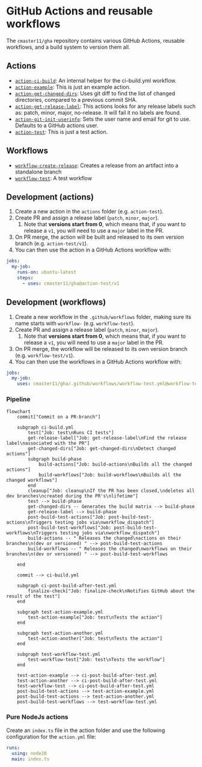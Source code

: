 # GitHub Actions and reusable workflows

The `cmaster11/gha` repository contains various GitHub Actions, reusable workflows, and a build
system to version them all.

## Actions

<!-- GENERATE_ACTIONS BEGIN -->

- [`action-ci-build`](./actions/action-ci-build): An internal helper for the ci-build.yml workflow.
- [`action-example`](./actions/action-example): This is just an example action.
- [`action-get-changed-dirs`](./actions/action-get-changed-dirs): Uses git diff to find the list of changed directories, compared to a previous commit SHA.
- [`action-get-release-label`](./actions/action-get-release-label): This actions looks for any release labels such as: patch, minor, major, no-release. It will fail it no labels are found.
- [`action-git-init-userinfo`](./actions/action-git-init-userinfo): Sets the user name and email for git to use. Defaults to a GitHub actions user.
- [`action-test`](./actions/action-test): This is just a test action.
<!-- GENERATE_ACTIONS END -->

## Workflows

<!-- GENERATE_WORKFLOWS BEGIN -->

- [`workflow-create-release`](./.github/workflows/workflow-create-release.yml): Creates a release from an artifact into a standalone branch
- [`workflow-test`](./.github/workflows/workflow-test.yml): A test workflow
<!-- GENERATE_WORKFLOWS END -->

## Development (actions)

1. Create a new action in the `actions` folder (e.g. `action-test`).
2. Create PR and assign a release label (`patch`, `minor`, `major`).
   1. Note that **versions start from 0**, which means that, if you want to release a `v1`, you will need to use
      a `major` label in the PR.
3. On PR merge, the action will be built and released to its own version branch (e.g. `action-test/v1`).
4. You can then use the action in a GitHub Actions workflow with:

```yaml
jobs:
  my-job:
    runs-on: ubuntu-latest
    steps:
      - uses: cmaster11/gha@action-test/v1
```

## Development (workflows)

1. Create a new workflow in the `.github/workflows` folder, making sure its name starts with `workflow-` (e.g. `workflow-test`).
2. Create PR and assign a release label (`patch`, `minor`, `major`).
   1. Note that **versions start from 0**, which means that, if you want to release a `v1`, you will need to use
      a `major` label in the PR.
3. On PR merge, the workflow will be released to its own version branch (e.g. `workflow-test/v1`).
4. You can then use the workflows in a GitHub Actions workflow with:

```yaml
jobs:
  my-job:
    uses: cmaster11/gha/.github/workflows/workflow-test.yml@workflow-test/v1
```

### Pipeline

```mermaid
flowchart
    commit["Commit on a PR-branch"]

    subgraph ci-build.yml
        test["Job: test\nRuns CI tests"]
        get-release-label["Job: get-release-label\nFind the release label\nassociated with the PR"]
        get-changed-dirs["Job: get-changed-dirs\nDetect changed actions"]
        subgraph build-phase
            build-actions["Job: build-actions\nBuilds all the changed actions"]
            build-workflows["Job: build-workflows\nBuilds all the changed workflows"]
        end
        cleanup["Job: cleanup\nIf the PR has been closed,\ndeletes all dev branches\ncreated during the PR's\nlifetime"]
        test --> build-phase
        get-changed-dirs -- Generates the build matrix --> build-phase
        get-release-label --> build-phase
        post-build-test-actions["Job: post-build-test-actions\nTriggers testing jobs via\nworkflow_dispatch"]
        post-build-test-workflows["Job: post-build-test-workflows\nTriggers testing jobs via\nworkflow_dispatch"]
        build-actions -- " Releases the changed\nactions on their branches\n(dev or versioned) " --> post-build-test-actions
        build-workflows -- " Releases the changed\nworkflows on their branches\n(dev or versioned) " --> post-build-test-workflows

    end

    commit --> ci-build.yml

    subgraph ci-post-build-after-test.yml
        finalize-check["Job: finalize-check\nNotifies GitHub about the result of the test"]
    end

    subgraph test-action-example.yml
        test-action-example["Job: test\nTests the action"]
    end

    subgraph test-action-another.yml
        test-action-another["Job: test\nTests the action"]
    end

    subgraph test-workflow-test.yml
        test-workflow-test["Job: test\nTests the workflow"]
    end

    test-action-example --> ci-post-build-after-test.yml
    test-action-another --> ci-post-build-after-test.yml
    test-workflow-test --> ci-post-build-after-test.yml
    post-build-test-actions --> test-action-example.yml
    post-build-test-actions --> test-action-another.yml
    post-build-test-workflows --> test-workflow-test.yml
```

### Pure NodeJs actions

Create an `index.ts` file in the action folder and use the following configuration for the `action.yml` file:

```yaml
runs:
  using: node20
  main: index.ts
```
